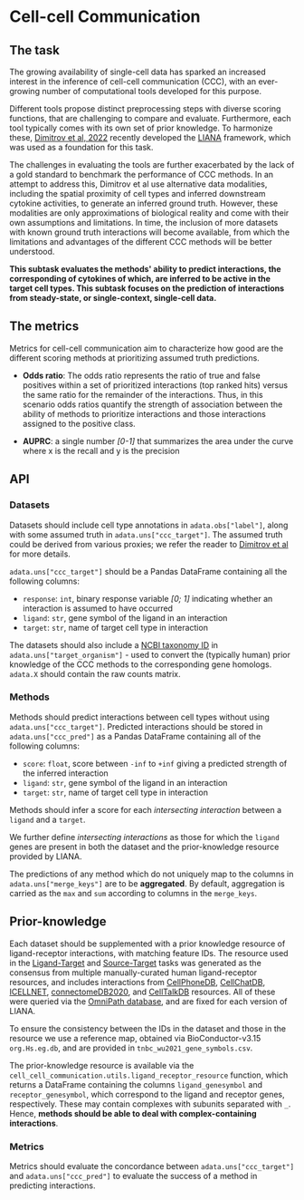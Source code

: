 # Cell-cell Communication

## The task

The growing availability of single-cell data has sparked an increased
interest in the inference of cell-cell communication (CCC),
with an ever-growing number of computational tools developed for this purpose.

Different tools propose distinct preprocessing steps with diverse
scoring functions, that are challenging to compare and evaluate.
Furthermore, each tool typically comes with its own set of prior knowledge.
To harmonize these, [Dimitrov et
al, 2022](https://doi.org/10.1038/s41467-022-30755-0) recently developed the
[LIANA](https://github.com/saezlab/liana) framework, which was used
as a foundation for this task.

The challenges in evaluating the tools are further exacerbated by the
lack of a gold standard to benchmark the performance of CCC methods. In an
attempt to address this, Dimitrov et al use alternative data modalities, including
the spatial proximity of cell types and inferred
downstream cytokine activities, to generate an inferred ground truth. However,
these modalities are only approximations of biological reality and come
with their own assumptions and limitations. In time, the inclusion of more
datasets with known ground truth interactions will become available, from
which the limitations and advantages of the different CCC methods will
be better understood.

**This subtask evaluates the methods' ability to predict interactions,
the corresponding of cytokines of which, are inferred to be active in
the target cell types. This subtask focuses
on the prediction of interactions from steady-state, or single-context,
single-cell data.**

## The metrics

Metrics for cell-cell communication aim to characterize how good are
the different scoring methods at prioritizing assumed truth predictions.

* **Odds ratio**: The odds ratio represents the ratio of true and false
positives within a set of prioritized interactions (top ranked hits) versus
the same ratio for the remainder of the interactions. Thus, in this
scenario odds ratios quantify the strength of association between the
ability of methods to prioritize interactions and those interactions
assigned to the positive class.

* **AUPRC**: a single number _[0-1]_ that summarizes the area under the curve where
x is the recall and y is the precision


## API

### Datasets

Datasets should include cell type annotations in `adata.obs["label"]`, along with some
assumed truth in `adata.uns["ccc_target"]`. The assumed truth could be derived from
various proxies; we refer the reader to [Dimitrov et
al](https://doi.org/10.1038/s41467-022-30755-0) for more details.

`adata.uns["ccc_target"]` should be a Pandas DataFrame containing all the following
columns:

* `response`: `int`, binary response variable _[0; 1]_ indicating whether an interaction is
  assumed to have occurred
* `ligand`: `str`, gene symbol of the ligand in an interaction
* `target`: `str`, name of target cell type in interaction

The datasets should also include a
[NCBI taxonomy ID](https://www.ncbi.nlm.nih.gov/Taxonomy/Browser/wwwtax.cgi)
in `adata.uns["target_organism"]` - used to convert the (typically human) prior
knowledge of the CCC methods to the corresponding gene homologs.
`adata.X` should contain the raw counts matrix.

### Methods

Methods should predict interactions between cell types without using
`adata.uns["ccc_target"]`. Predicted interactions should be stored in
`adata.uns["ccc_pred"]` as a Pandas DataFrame containing all of the following columns:

* `score`: `float`, score between `-inf` to `+inf` giving a predicted strength of the
  inferred interaction
* `ligand`: `str`, gene symbol of the ligand in an interaction
* `target`: `str`, name of target cell type in interaction

Methods should infer a score for each _intersecting interaction_ 
between a `ligand` and a `target`.

We further define _intersecting interactions_ as
those for which the `ligand` genes are present in both the dataset and
the prior-knowledge resource provided by LIANA.

The predictions of any method which do not uniquely map
to the columns in `adata.uns["merge_keys"]` are to be **aggregated**.
By default, aggregation is carried as the `max` and `sum` 
according to columns in the `merge_keys`.

## Prior-knowledge

Each dataset should be supplemented with a prior knowledge resource of
ligand-receptor interactions, with matching feature IDs.
The resource used in the [Ligand-Target](./cell_cell_communication_ligand_target)
and [Source-Target](./cell_cell_communication_source_target)
tasks was generated as the consensus from multiple manually-curated human
ligand-receptor resources, and includes interactions from
[CellPhoneDB](https://www.nature.com/articles/s41596-020-0292-x),
[CellChatDB](https://www.nature.com/articles/s41467-021-21246-9#disqus_thread),
[ICELLNET](https://www.nature.com/articles/s41467-021-21244-x),
[connectomeDB2020](https://www.nature.com/articles/s41467-020-18873-z),
and [CellTalkDB](https://www.nature.com/articles/s41467-020-18873-z) resources.
All of these were queried via the
[OmniPath database](https://www.embopress.org/doi/full/10.15252/msb.20209923),
and are fixed for each version of LIANA.

To ensure the consistency between the IDs in the dataset and those in the
resource we use a reference map, obtained via BioConductor-v3.15 `org.Hs.eg.db`,
and are provided in `tnbc_wu2021_gene_symbols.csv`.

The prior-knowledge resource is available via the
`cell_cell_communication.utils.ligand_receptor_resource` function, which returns a
DataFrame containing the columns `ligand_genesymbol` and `receptor_genesymbol`, which
correspond to the ligand and receptor genes, respectively. These may contain complexes
with subunits separated with `_`. Hence, **methods should be able to deal with
complex-containing interactions**.

### Metrics

Metrics should evaluate the concordance between `adata.uns["ccc_target"]` and
`adata.uns["ccc_pred"]` to evaluate the success of a method in predicting interactions.
